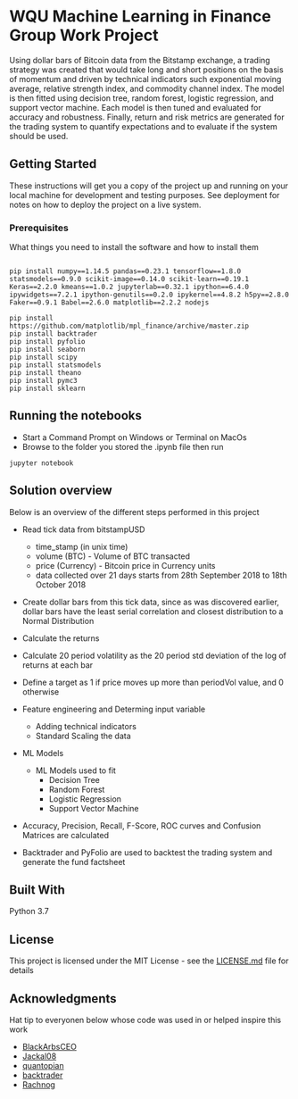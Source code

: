 # WQU Machine Learning in Finance Group Work Project

Using dollar bars of Bitcoin data from the Bitstamp exchange, a trading strategy was created that would take long and short positions on the basis of momentum and driven by technical indicators such exponential moving average, relative strength index, and commodity channel index.  The model is then fitted using decision tree, random forest, logistic regression, and support vector machine.  Each model is then tuned and evaluated for accuracy and robustness.  Finally, return and risk metrics are generated for the trading system to quantify expectations and to evaluate if the system should be used. 

## Getting Started

These instructions will get you a copy of the project up and running on your local machine for development and testing purposes. See deployment for notes on how to deploy the project on a live system.

### Prerequisites

What things you need to install the software and how to install them
```

pip install numpy==1.14.5 pandas==0.23.1 tensorflow==1.8.0 statsmodels==0.9.0 scikit-image==0.14.0 scikit-learn==0.19.1 Keras==2.2.0 kmeans==1.0.2 jupyterlab==0.32.1 ipython==6.4.0 ipywidgets==7.2.1 ipython-genutils==0.2.0 ipykernel==4.8.2 h5py==2.8.0 Faker==0.9.1 Babel==2.6.0 matplotlib==2.2.2 nodejs

pip install https://github.com/matplotlib/mpl_finance/archive/master.zip
pip install backtrader
pip install pyfolio
pip install seaborn
pip install scipy
pip install statsmodels
pip install theano
pip install pymc3
pip install sklearn
```


## Running the notebooks

- Start a Command Prompt on Windows or Terminal on MacOs
- Browse to the folder you stored the .ipynb file then run 
```
jupyter notebook
```

## Solution overview

Below is an overview of the different steps performed in this project

* Read tick data from bitstampUSD 
  * time_stamp (in unix time)
  * volume (BTC) - Volume of BTC transacted
  * price (Currency) - Bitcoin price in Currency units
  * data collected over 21 days starts from 28th September 2018 to 18th October 2018

* Create dollar bars from this tick data, since as was discovered earlier, dollar bars have the least serial correlation and closest distribution to a Normal Distribution

* Calculate the returns

* Calculate 20 period volatility as the 20 period std deviation of the log of returns at each bar

* Define a target as 1 if price moves up more than periodVol value, and 0 otherwise

* Feature engineering and Determing input variable
  * Adding technical indicators
  * Standard Scaling the data 

* ML Models
  * ML Models used to fit
    * Decision Tree
    * Random Forest
    * Logistic Regression
    * Support Vector Machine

* Accuracy, Precision, Recall, F-Score, ROC curves and Confusion Matrices are calculated 

* Backtrader and PyFolio are used to backtest the trading system and generate the fund factsheet

## Built With

Python 3.7

## License

This project is licensed under the MIT License - see the [LICENSE.md](LICENSE.md) file for details

## Acknowledgments

Hat tip to everyonen below whose code was used in or helped inspire this work

* [BlackArbsCEO](https://github.com/BlackArbsCEO/Adv_Fin_ML_Exercises)
* [Jackal08](https://github.com/Jackal08/Adv_Fin_ML_Exercises)
* [quantopian](https://github.com/quantopian/pyfolio)
* [backtrader](https://github.com/backtrader/backtrader)
* [Rachnog](https://github.com/Rachnog/Deep-Trading)

